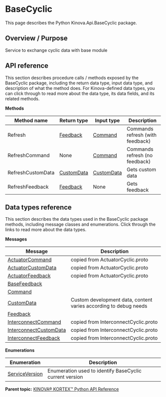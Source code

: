 # BaseCyclic

This page describes the Python Kinova.Api.BaseCyclic package.

## Overview / Purpose

Service to exchange cyclic data with base module

## API reference

This section describes procedure calls / methods exposed by the BaseCyclic package, including the return data type, input data type, and description of what the method does. For Kinova-defined data types, you can click through to read more about the data type, its data fields, and its related methods.

 **Methods** 

|Method name|Return type|Input type|Description|
|-----------|-----------|----------|-----------|
|Refresh|[Feedback](msg_BaseCyclic_Feedback.md#)|[Command](msg_BaseCyclic_Command.md#)|Commands refresh \(with feedback\)|
|RefreshCommand|None|[Command](msg_BaseCyclic_Command.md#)|Commands refresh \(no feedback\)|
|RefreshCustomData|[CustomData](msg_BaseCyclic_CustomData.md#)|[CustomData](msg_BaseCyclic_CustomData.md#)|Gets custom data|
|RefreshFeedback|[Feedback](msg_BaseCyclic_Feedback.md#)|None|Gets feedback|

## Data types reference

This section describes the data types used in the BaseCyclic package methods, including message classes and enumerations. Click through the links to read more about the data types.

 **Messages** 

|Message|Description|
|-------|-----------|
|[ActuatorCommand](msg_BaseCyclic_ActuatorCommand.md#)|copied from ActuatorCyclic.proto|
|[ActuatorCustomData](msg_BaseCyclic_ActuatorCustomData.md#)|copied from ActuatorCyclic.proto|
|[ActuatorFeedback](msg_BaseCyclic_ActuatorFeedback.md#)|copied from ActuatorCyclic.proto|
|[BaseFeedback](msg_BaseCyclic_BaseFeedback.md#)| |
|[Command](msg_BaseCyclic_Command.md#)| |
|[CustomData](msg_BaseCyclic_CustomData.md#)|Custom development data, content varies according to debug needs|
|[Feedback](msg_BaseCyclic_Feedback.md#)| |
|[InterconnectCommand](msg_BaseCyclic_InterconnectCommand.md#)|copied from InterconnectCyclic.proto|
|[InterconnectCustomData](msg_BaseCyclic_InterconnectCustomData.md#)|copied from InterconnectCyclic.proto|
|[InterconnectFeedback](msg_BaseCyclic_InterconnectFeedback.md#)|copied from InterconnectCyclic.proto|

 **Enumerations** 

|Enumeration|Description|
|-----------|-----------|
|[ServiceVersion](enm_BaseCyclic_ServiceVersion.md#)|Enumeration used to identify BaseCyclic current version|

**Parent topic:** [KINOVA® KORTEX™ Python API Reference](../index.md#)


